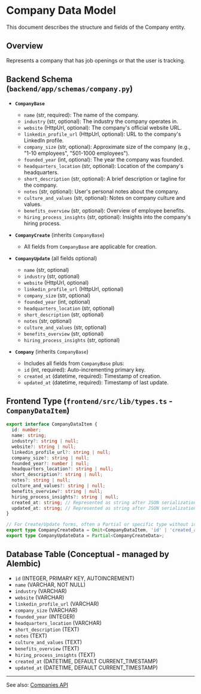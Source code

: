 # Company Data Model

This document describes the structure and fields of the Company entity.

## Overview

Represents a company that has job openings or that the user is tracking.

## Backend Schema (`backend/app/schemas/company.py`)

-   **`CompanyBase`**
    -   `name` (str, required): The name of the company.
    -   `industry` (str, optional): The industry the company operates in.
    -   `website` (HttpUrl, optional): The company's official website URL.
    -   `linkedin_profile_url` (HttpUrl, optional): URL to the company's LinkedIn profile.
    -   `company_size` (str, optional): Approximate size of the company (e.g., "1-10 employees", "501-1000 employees").
    -   `founded_year` (int, optional): The year the company was founded.
    -   `headquarters_location` (str, optional): Location of the company's headquarters.
    -   `short_description` (str, optional): A brief description or tagline for the company.
    -   `notes` (str, optional): User's personal notes about the company.
    -   `culture_and_values` (str, optional): Notes on company culture and values.
    -   `benefits_overview` (str, optional): Overview of employee benefits.
    -   `hiring_process_insights` (str, optional): Insights into the company's hiring process.

-   **`CompanyCreate`** (inherits `CompanyBase`)
    -   All fields from `CompanyBase` are applicable for creation.

-   **`CompanyUpdate`** (all fields optional)
    -   `name` (str, optional)
    -   `industry` (str, optional)
    -   `website` (HttpUrl, optional)
    -   `linkedin_profile_url` (HttpUrl, optional)
    -   `company_size` (str, optional)
    -   `founded_year` (int, optional)
    -   `headquarters_location` (str, optional)
    -   `short_description` (str, optional)
    -   `notes` (str, optional)
    -   `culture_and_values` (str, optional)
    -   `benefits_overview` (str, optional)
    -   `hiring_process_insights` (str, optional)

-   **`Company`** (inherits `CompanyBase`)
    -   Includes all fields from `CompanyBase` plus:
    -   `id` (int, required): Auto-incrementing primary key.
    -   `created_at` (datetime, required): Timestamp of creation.
    -   `updated_at` (datetime, required): Timestamp of last update.

## Frontend Type (`frontend/src/lib/types.ts` - `CompanyDataItem`)

```typescript
export interface CompanyDataItem {
  id: number;
  name: string;
  industry?: string | null;
  website?: string | null;
  linkedin_profile_url?: string | null;
  company_size?: string | null;
  founded_year?: number | null;
  headquarters_location?: string | null;
  short_description?: string | null;
  notes?: string | null;
  culture_and_values?: string | null;
  benefits_overview?: string | null;
  hiring_process_insights?: string | null;
  created_at: string; // Represented as string after JSON serialization
  updated_at: string; // Represented as string after JSON serialization
}

// For Create/Update forms, often a Partial or specific type without id/timestamps
export type CompanyCreateData = Omit<CompanyDataItem, 'id' | 'created_at' | 'updated_at'>;
export type CompanyUpdateData = Partial<CompanyCreateData>;
```

## Database Table (Conceptual - managed by Alembic)

-   `id` (INTEGER, PRIMARY KEY, AUTOINCREMENT)
-   `name` (VARCHAR, NOT NULL)
-   `industry` (VARCHAR)
-   `website` (VARCHAR)
-   `linkedin_profile_url` (VARCHAR)
-   `company_size` (VARCHAR)
-   `founded_year` (INTEGER)
-   `headquarters_location` (VARCHAR)
-   `short_description` (TEXT)
-   `notes` (TEXT)
-   `culture_and_values` (TEXT)
-   `benefits_overview` (TEXT)
-   `hiring_process_insights` (TEXT)
-   `created_at` (DATETIME, DEFAULT CURRENT_TIMESTAMP)
-   `updated_at` (DATETIME, DEFAULT CURRENT_TIMESTAMP)

---

See also: [Companies API](../api/companies-api.md) 